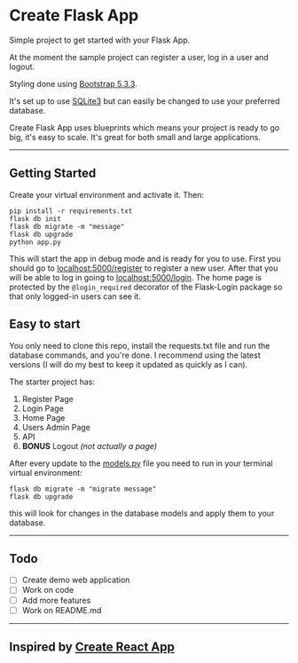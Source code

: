 # Create Flask App

Simple project to get started with your Flask App.

At the moment the sample project can register a user, log in a user and logout.

Styling done using [Bootstrap 5.3.3](https://getbootstrap.com/).

It's set up to use [SQLite3](https://www.sqlite.org) but can easily be changed to use your preferred database.

Create Flask App uses blueprints which means your project is ready to go big, it's easy to scale. It's great for both
small and large applications.

---

## Getting Started

Create your virtual environment and activate it. Then:

```
pip install -r requirements.txt
flask db init
flask db migrate -m "message"
flask db upgrade
python app.py
```

This will start the app in debug mode and is ready for you to use. First you should go
to [localhost:5000/register](http://localhost:5000/register) to register a new user. After that you will be able to log in
going to [localhost:5000/login](http://localhost:5000/login). The home page is protected by the ```@login_required``` decorator
of the Flask-Login package so that only logged-in users can see it.

## Easy to start

You only need to clone this repo, install the requests.txt file and run the database commands, and you're done. I
recommend using the latest versions (I will do my best to keep it updated as quickly as I can).

The starter project has:

1. Register Page
2. Login Page
3. Home Page
4. Users Admin Page
5. API
6. **BONUS** Logout *(not actually a page)*

After every update to the [models.py](https://github.com/Gl0deanR/flask-starter-app/blob/main/flaskstarterapp/models.py) 
file you need to run in your terminal virtual environment:
```
flask db migrate -m "migrate message"
flask db upgrade
```
this will look for changes in the database models and apply them to your database.

---

## Todo

- [ ] Create demo web application
- [ ] Work on code
- [ ] Add more features
- [ ] Work on README.md

---

## Inspired by [Create React App](https://github.com/facebook/create-react-app)
